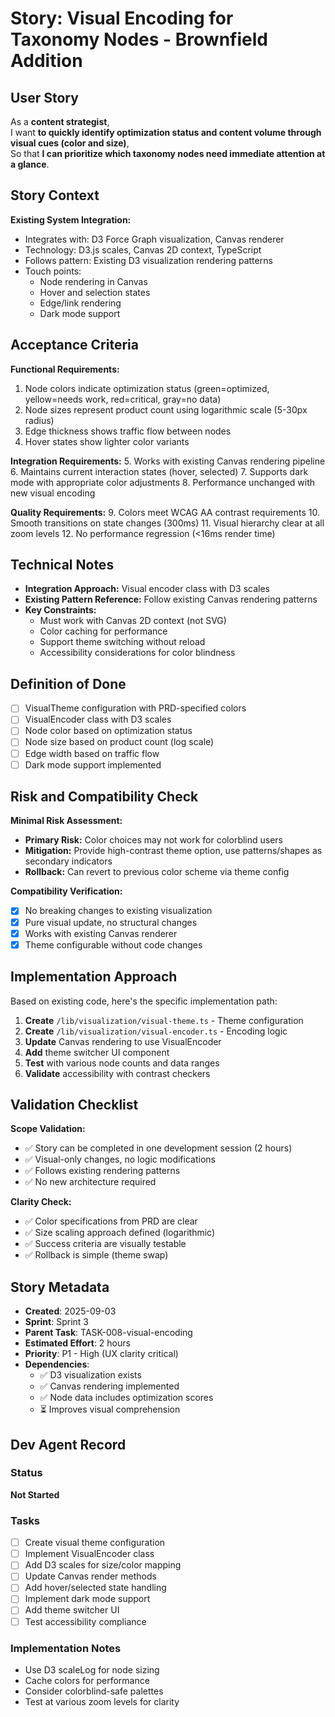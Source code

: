 # Story: Visual Encoding for Taxonomy Nodes - Brownfield Addition

## User Story

As a **content strategist**,  
I want **to quickly identify optimization status and content volume through visual cues (color and size)**,  
So that **I can prioritize which taxonomy nodes need immediate attention at a glance**.

## Story Context

**Existing System Integration:**

- Integrates with: D3 Force Graph visualization, Canvas renderer
- Technology: D3.js scales, Canvas 2D context, TypeScript
- Follows pattern: Existing D3 visualization rendering patterns
- Touch points:
  - Node rendering in Canvas
  - Hover and selection states
  - Edge/link rendering
  - Dark mode support

## Acceptance Criteria

**Functional Requirements:**

1. Node colors indicate optimization status (green=optimized, yellow=needs work, red=critical, gray=no data)
2. Node sizes represent product count using logarithmic scale (5-30px radius)
3. Edge thickness shows traffic flow between nodes
4. Hover states show lighter color variants

**Integration Requirements:** 5. Works with existing Canvas rendering pipeline 6. Maintains current interaction states (hover, selected) 7. Supports dark mode with appropriate color adjustments 8. Performance unchanged with new visual encoding

**Quality Requirements:** 9. Colors meet WCAG AA contrast requirements 10. Smooth transitions on state changes (300ms) 11. Visual hierarchy clear at all zoom levels 12. No performance regression (<16ms render time)

## Technical Notes

- **Integration Approach:** Visual encoder class with D3 scales
- **Existing Pattern Reference:** Follow existing Canvas rendering patterns
- **Key Constraints:**
  - Must work with Canvas 2D context (not SVG)
  - Color caching for performance
  - Support theme switching without reload
  - Accessibility considerations for color blindness

## Definition of Done

- [ ] VisualTheme configuration with PRD-specified colors
- [ ] VisualEncoder class with D3 scales
- [ ] Node color based on optimization status
- [ ] Node size based on product count (log scale)
- [ ] Edge width based on traffic flow
- [ ] Dark mode support implemented

## Risk and Compatibility Check

**Minimal Risk Assessment:**

- **Primary Risk:** Color choices may not work for colorblind users
- **Mitigation:** Provide high-contrast theme option, use patterns/shapes as secondary indicators
- **Rollback:** Can revert to previous color scheme via theme config

**Compatibility Verification:**

- [x] No breaking changes to existing visualization
- [x] Pure visual update, no structural changes
- [x] Works with existing Canvas renderer
- [x] Theme configurable without code changes

## Implementation Approach

Based on existing code, here's the specific implementation path:

1. **Create** `/lib/visualization/visual-theme.ts` - Theme configuration
2. **Create** `/lib/visualization/visual-encoder.ts` - Encoding logic
3. **Update** Canvas rendering to use VisualEncoder
4. **Add** theme switcher UI component
5. **Test** with various node counts and data ranges
6. **Validate** accessibility with contrast checkers

## Validation Checklist

**Scope Validation:**

- ✅ Story can be completed in one development session (2 hours)
- ✅ Visual-only changes, no logic modifications
- ✅ Follows existing rendering patterns
- ✅ No new architecture required

**Clarity Check:**

- ✅ Color specifications from PRD are clear
- ✅ Size scaling approach defined (logarithmic)
- ✅ Success criteria are visually testable
- ✅ Rollback is simple (theme swap)

## Story Metadata

- **Created**: 2025-09-03
- **Sprint**: Sprint 3
- **Parent Task**: TASK-008-visual-encoding
- **Estimated Effort**: 2 hours
- **Priority**: P1 - High (UX clarity critical)
- **Dependencies**:
  - ✅ D3 visualization exists
  - ✅ Canvas rendering implemented
  - ✅ Node data includes optimization scores
  - ⏳ Improves visual comprehension

## Dev Agent Record

### Status

**Not Started**

### Tasks

- [ ] Create visual theme configuration
- [ ] Implement VisualEncoder class
- [ ] Add D3 scales for size/color mapping
- [ ] Update Canvas render methods
- [ ] Add hover/selected state handling
- [ ] Implement dark mode support
- [ ] Add theme switcher UI
- [ ] Test accessibility compliance

### Implementation Notes

- Use D3 scaleLog for node sizing
- Cache colors for performance
- Consider colorblind-safe palettes
- Test at various zoom levels for clarity
